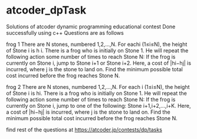 # atcoder_dpTask
Solutions of atcoder dynamic programming educational contest
Done successfully using c++
Questions are as follows

frog 1
There are N stones, numbered 1,2,…,N. For eachi (1≤i≤N), the height of Stone i is h i.
There is a frog who is initially on Stone 1. He will repeat the following action some number of times to reach Stone N:
If the frog is currently on Stone i, jump to Stone i+1 or Stone i+2. Here, a cost of |hi−hj| is incurred, where j is the stone to land on.
Find the minimum possible total cost incurred before the frog reaches Stone N.

frog 2
There are N stones, numbered 1,2,…,N. For each i (1≤i≤N), the height of Stone i is hi.
There is a frog who is initially on Stone 1. He will repeat the following action some number of times to reach Stone N:
If the frog is currently on Stone i, jump to one of the following: Stone i+1,i+2,…,i+K. Here, a cost of |hi−hj| is incurred, where j is the stone to land on.
Find the minimum possible total cost incurred before the frog reaches Stone N.

find rest of the questions at
https://atcoder.jp/contests/dp/tasks
